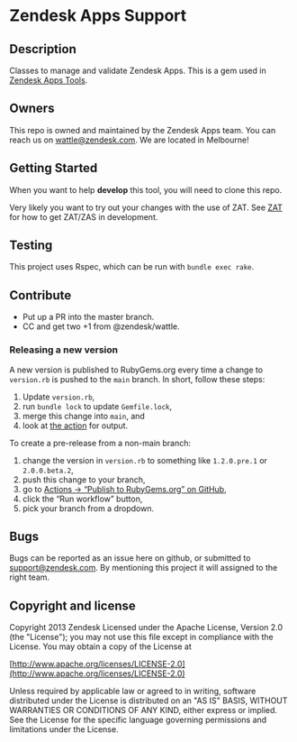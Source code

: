 # Zendesk Apps Support

## Description
Classes to manage and validate Zendesk Apps. This is a gem used in [Zendesk Apps Tools](https://github.com/zendesk/zendesk_apps_tools/).

## Owners
This repo is owned and maintained by the Zendesk Apps team. You can reach us on wattle@zendesk.com. We are located in Melbourne!

## Getting Started
When you want to help **develop** this tool, you will need to clone this repo.

Very likely you want to try out your changes with the use of ZAT. See [ZAT](https://github.com/zendesk/zendesk_apps_tools/) for how to get ZAT/ZAS in development.

## Testing
This project uses Rspec, which can be run with `bundle exec rake`.

## Contribute
* Put up a PR into the master branch.
* CC and get two +1 from @zendesk/wattle.

### Releasing a new version
A new version is published to RubyGems.org every time a change to `version.rb` is pushed to the `main` branch.
In short, follow these steps:
1. Update `version.rb`,
2. run `bundle lock` to update `Gemfile.lock`,
3. merge this change into `main`, and
4. look at [the action](https://github.com/zendesk/zendesk_apps_support/actions/workflows/publish.yml) for output.

To create a pre-release from a non-main branch:
1. change the version in `version.rb` to something like `1.2.0.pre.1` or `2.0.0.beta.2`,
2. push this change to your branch,
3. go to [Actions → “Publish to RubyGems.org” on GitHub](https://github.com/zendesk/zendesk_apps_support/actions/workflows/publish.yml),
4. click the “Run workflow” button,
5. pick your branch from a dropdown.

## Bugs
Bugs can be reported as an issue here on github, or submitted to support@zendesk.com. By mentioning this project it will assigned to the right team.

## Copyright and license
Copyright 2013 Zendesk
Licensed under the Apache License, Version 2.0 (the "License"); you may not use this file except in compliance with the License.
You may obtain a copy of the License at

[http://www.apache.org/licenses/LICENSE-2.0](http://www.apache.org/licenses/LICENSE-2.0)

Unless required by applicable law or agreed to in writing, software distributed under the License is distributed on an "AS IS" BASIS,
WITHOUT WARRANTIES OR CONDITIONS OF ANY KIND, either express or implied.
See the License for the specific language governing permissions and limitations under the License.
